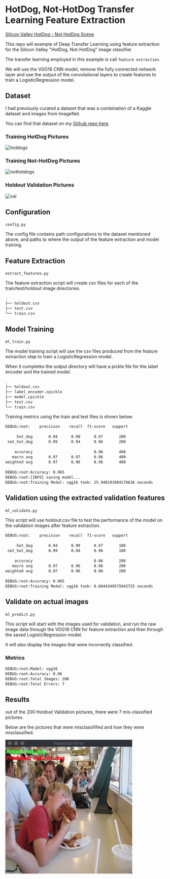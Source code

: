 # HotDog, Not-HotDog Transfer Learning Feature Extraction

[Silicon Valley HotDog - Not HotDog Scene](https://www.youtube.com/watch?v=ACmydtFDTGs)



This repo will example of Deep Transfer Learning using feature extraction for the Silicon Valley "HotDog, Not-HotDog" image classifier

The transfer learning employed in this example is call `feature extraction`.

We will use the VGG16 CNN model, remove the fully connected network layer and use the output of the convolutional layers to create features to train a LogisticRegression model.



## Dataset

I had previously curated a dataset that was a combination of a Kaggle dataset and images from ImageNet.

You can find that dataset on my [Github repo here](https://github.com/youngsoul/hotdog-not-hotdog-dataset).

### Training HotDog Pictures

![hotdogs](./doc_images/hotdog_collage.png)


### Training Not-HotDog Pictures

![nothotdogs](./doc_images/not_hotdog_collage.png)


### Holdout Validation Pictures

![val](./doc_images/holdout_validation_collage.png)


## Configuration

`config.py`

The config file contains path configurations to the dataset mentioned above, and paths to where the output of the feature extraction and model training.


## Feature Extraction

`extract_features.py`

The feature extraction script will create csv files for each of the train/test/holdout image directories.

```text
.
├── holdout.csv
├── test.csv
└── train.csv

```


## Model Training

`ml_train.py`

The model training script will use the csv files produced from the feature extraction step to train a LogisticRegression model.

When it completes the output directory will have a pickle file for the label encoder and the trained model.
```text
.
├── holdout.csv
├── label_encoder.cpickle
├── model.cpickle
├── test.csv
└── train.csv

```

Training metrics using the train and test files is shown below:

```text
DEBUG:root:    precision    recall  f1-score   support

     hot_dog       0.94      0.99      0.97       200
 not_hot_dog       0.99      0.94      0.96       200

    accuracy                           0.96       400
   macro avg       0.97      0.97      0.96       400
weighted avg       0.97      0.96      0.96       400

DEBUG:root:Accuracy: 0.965
DEBUG:root:[INFO] saving model...
DEBUG:root:Training Model: vgg16 took: 25.940191984176636 seconds

```

## Validation using the extracted validation features

`ml_validate.py`

This script will use holdout.csv file to test the performance of the model on the validation images after feature extraction.

```text
DEBUG:root:    precision    recall  f1-score   support

     hot_dog       0.94      0.99      0.97       100
 not_hot_dog       0.99      0.94      0.96       100

    accuracy                           0.96       200
   macro avg       0.97      0.96      0.96       200
weighted avg       0.97      0.96      0.96       200

DEBUG:root:Accuracy: 0.965
DEBUG:root:Training Model: vgg16 took: 0.8644349575042725 seconds

```

## Validate on actual images

`ml_predict.py`

This script will start with the images used for validation, and run the raw image data through the VGG16 CNN for feature extraction and then through the saved LogisticRegression model.

It will also display the images that were incorrectly classified.

### Metrics
```text
DEBUG:root:Model: vgg16
DEBUG:root:Accuracy: 0.96
DEBUG:root:Total Images: 200
DEBUG:root:Total Errors: 7

```

## Results

out of the 200 Holdout Validation pictures, there were 7 mis-classified pictures.

Below are the pictures that were misclassififed and how they were misclassified.

![PredictionResults](./doc_images/2020-03-21_10-55-14%20(1).gif)
